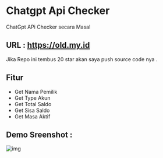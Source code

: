 # Chatgpt Api Checker
ChatGpt APi Checker secara Masal

## URL : https://old.my.id

Jika Repo ini tembus 20 star akan saya push source code nya .

## Fitur
- Get Nama Pemilik
- Get Type Akun
- Get Total Saldo
- Get Sisa Saldo
- Get Masa Aktif

## Demo Sreenshot :

![img](https://raw.githubusercontent.com/mughu94/chatgptchecker/main/Screenshot%202023-04-07%20at%2021.01.42.png)
